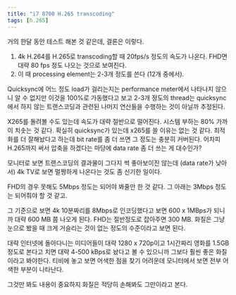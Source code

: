 ```yaml
---
title: "i7 8700 H.265 transcoding"
tags: [h.265]
---
```


거의 한달 동안 테스트 해본 것 같은데, 결론은 이렇다.

1) 4k H.264를 H.265로 transcoding할 때 20fps/s 정도의 속도가 나온다. FHD면 대략 80 fps 정도 나오는 것으로 보여진다.
2) 이 때 processing element는 2-3개 정도를 쓴다 (12개 중에서).

Quicksync에 어느 정도 load가 걸리는지는 performance meter에서 나타나지 않으니 알 수 없지만 이것을 100%로 가동했다고 보고 2-3개 정도의 thread는 quicksync에서 하지 않는 트랜스코딩과 관련된 나머지 연산들을 수행하는 것이 아닐까 추정된다.

X265를 돌려볼 수도 있는데 속도가 대략 절반으로 떨어진다. 시스템 부하는 80% 가까이 치솟는 것 같다. 확실히 quicksync가 있는데 x265를 쓸 이유는 없는 것 같다. 최적화를 더 잘해놨다고 하는데 bit rate를 좀 더 쓰면 그 정도는 충분히 커버된다. 어차피 H.265까지 써서 압축을 하겠다는 마당에 data rate 좀 더 쓰는 게 대수인가?

모니터로 보면 트랜스코딩의 결과물이 그다지 썩 좋아보이진 않는데 (data rate가 낮아서) 4k TV로 보면 멀쩡하게 나온다는 것도 좀 신기한 일이다. 

FHD의 경우 못해도 5Mbps 정도는 되어야 봐줄만 한 것 같다. 그 아래는 3Mbps 정도는 되어줘야 할 것 같고. 

그 기준으로 보면 4k 10분짜리를 8Mbps로 인코딩했다고 보면 600 x 1MBps가 되니까 대략 600 MB 쯤 나오게 된다. FHD는 절반정도로 잡아주면 300 MB. 화질은 그냥 눈으로 봤을 때 크게 거슬리는 것이 없는 정도의 수준이라고 보면 된다. 

대략 인터넷에 돌아다니는 미디어들이 대략 1280 x 720p이고 1시간짜리 영화를 1.5GB 정도로 본다고 치면 대략 4-500 kBps로 놨다고 볼 수 있으니까 그보다 훨씬 좋은 화질이라고 봐야한다. 티비에 놓고 보면 어색한 점을 찾기 어려운데 모니터에서 보면 전부 어색한 부분이 나타난다.

그것만 봐도 내용이 중요하지 화질은 적당히 손해봐도 그만이라고 본다. 
